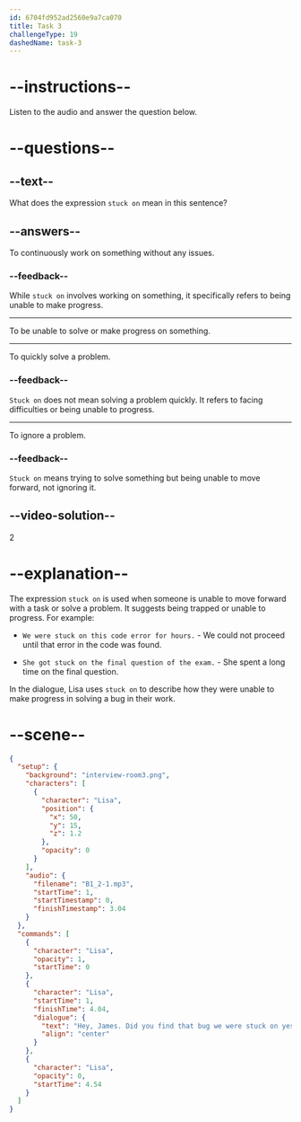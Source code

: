 ```yaml
---
id: 6704fd952ad2560e9a7ca070
title: Task 3
challengeType: 19
dashedName: task-3
---
```


<!-- (Audio) Lisa: Hey, James. Did you find that bug we were stuck on yesterday? -->

# --instructions--

Listen to the audio and answer the question below.

# --questions--

## --text--

What does the expression `stuck on` mean in this sentence?

## --answers--

To continuously work on something without any issues.

### --feedback--

While `stuck on` involves working on something, it specifically refers to being unable to make progress.

---

To be unable to solve or make progress on something.

---

To quickly solve a problem.

### --feedback--

`Stuck on` does not mean solving a problem quickly. It refers to facing difficulties or being unable to progress.

---

To ignore a problem.

### --feedback--

`Stuck on` means trying to solve something but being unable to move forward, not ignoring it.

## --video-solution--

2

# --explanation--

The expression `stuck on` is used when someone is unable to move forward with a task or solve a problem. It suggests being trapped or unable to progress. For example:

- `We were stuck on this code error for hours.` - We could not proceed until that error in the code was found.

- `She got stuck on the final question of the exam.` - She spent a long time on the final question.

In the dialogue, Lisa uses `stuck on` to describe how they were unable to make progress in solving a bug in their work.

# --scene--

```json
{
  "setup": {
    "background": "interview-room3.png",
    "characters": [
      {
        "character": "Lisa",
        "position": {
          "x": 50,
          "y": 15,
          "z": 1.2
        },
        "opacity": 0
      }
    ],
    "audio": {
      "filename": "B1_2-1.mp3",
      "startTime": 1,
      "startTimestamp": 0,
      "finishTimestamp": 3.04
    }
  },
  "commands": [
    {
      "character": "Lisa",
      "opacity": 1,
      "startTime": 0
    },
    {
      "character": "Lisa",
      "startTime": 1,
      "finishTime": 4.04,
      "dialogue": {
        "text": "Hey, James. Did you find that bug we were stuck on yesterday?",
        "align": "center"
      }
    },
    {
      "character": "Lisa",
      "opacity": 0,
      "startTime": 4.54
    }
  ]
}
```
